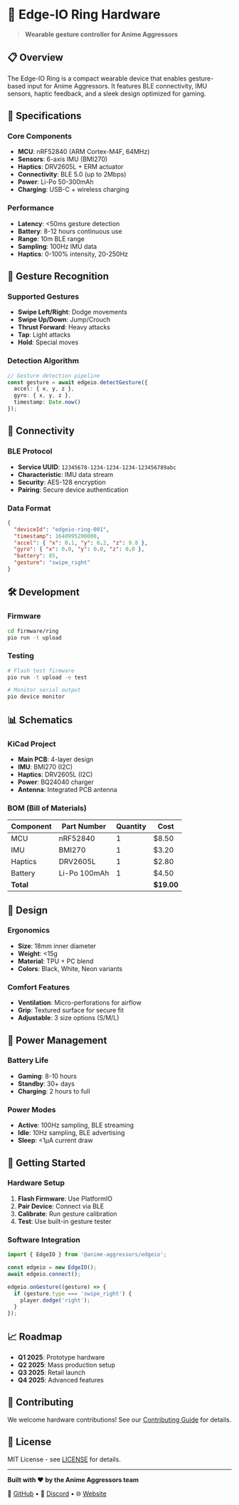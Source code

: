 # 🔮 Edge-IO Ring Hardware

> **Wearable gesture controller for Anime Aggressors**

## 📋 Overview

The Edge-IO Ring is a compact wearable device that enables gesture-based input for Anime Aggressors. It features BLE connectivity, IMU sensors, haptic feedback, and a sleek design optimized for gaming.

## 🔧 Specifications

### **Core Components**
- **MCU**: nRF52840 (ARM Cortex-M4F, 64MHz)
- **Sensors**: 6-axis IMU (BMI270)
- **Haptics**: DRV2605L + ERM actuator
- **Connectivity**: BLE 5.0 (up to 2Mbps)
- **Power**: Li-Po 50-300mAh
- **Charging**: USB-C + wireless charging

### **Performance**
- **Latency**: <50ms gesture detection
- **Battery**: 8-12 hours continuous use
- **Range**: 10m BLE range
- **Sampling**: 100Hz IMU data
- **Haptics**: 0-100% intensity, 20-250Hz

## 🎯 Gesture Recognition

### **Supported Gestures**
- **Swipe Left/Right**: Dodge movements
- **Swipe Up/Down**: Jump/Crouch
- **Thrust Forward**: Heavy attacks
- **Tap**: Light attacks
- **Hold**: Special moves

### **Detection Algorithm**
```typescript
// Gesture detection pipeline
const gesture = await edgeio.detectGesture({
  accel: { x, y, z },
  gyro: { x, y, z },
  timestamp: Date.now()
});
```

## 🔌 Connectivity

### **BLE Protocol**
- **Service UUID**: `12345678-1234-1234-1234-123456789abc`
- **Characteristic**: IMU data stream
- **Security**: AES-128 encryption
- **Pairing**: Secure device authentication

### **Data Format**
```json
{
  "deviceId": "edgeio-ring-001",
  "timestamp": 1640995200000,
  "accel": { "x": 0.1, "y": 0.2, "z": 9.8 },
  "gyro": { "x": 0.0, "y": 0.0, "z": 0.0 },
  "battery": 85,
  "gesture": "swipe_right"
}
```

## 🛠️ Development

### **Firmware**
```bash
cd firmware/ring
pio run -t upload
```

### **Testing**
```bash
# Flash test firmware
pio run -t upload -e test

# Monitor serial output
pio device monitor
```

## 📊 Schematics

### **KiCad Project**
- **Main PCB**: 4-layer design
- **IMU**: BMI270 (I2C)
- **Haptics**: DRV2605L (I2C)
- **Power**: BQ24040 charger
- **Antenna**: Integrated PCB antenna

### **BOM (Bill of Materials)**
| Component | Part Number | Quantity | Cost |
|-----------|-------------|----------|------|
| MCU | nRF52840 | 1 | $8.50 |
| IMU | BMI270 | 1 | $3.20 |
| Haptics | DRV2605L | 1 | $2.80 |
| Battery | Li-Po 100mAh | 1 | $4.50 |
| **Total** | | | **$19.00** |

## 🎨 Design

### **Ergonomics**
- **Size**: 18mm inner diameter
- **Weight**: <15g
- **Material**: TPU + PC blend
- **Colors**: Black, White, Neon variants

### **Comfort Features**
- **Ventilation**: Micro-perforations for airflow
- **Grip**: Textured surface for secure fit
- **Adjustable**: 3 size options (S/M/L)

## 🔋 Power Management

### **Battery Life**
- **Gaming**: 8-10 hours
- **Standby**: 30+ days
- **Charging**: 2 hours to full

### **Power Modes**
- **Active**: 100Hz sampling, BLE streaming
- **Idle**: 10Hz sampling, BLE advertising
- **Sleep**: <1μA current draw

## 🚀 Getting Started

### **Hardware Setup**
1. **Flash Firmware**: Use PlatformIO
2. **Pair Device**: Connect via BLE
3. **Calibrate**: Run gesture calibration
4. **Test**: Use built-in gesture tester

### **Software Integration**
```typescript
import { EdgeIO } from '@anime-aggressors/edgeio';

const edgeio = new EdgeIO();
await edgeio.connect();

edgeio.onGesture((gesture) => {
  if (gesture.type === 'swipe_right') {
    player.dodge('right');
  }
});
```

## 📈 Roadmap

- **Q1 2025**: Prototype hardware
- **Q2 2025**: Mass production setup
- **Q3 2025**: Retail launch
- **Q4 2025**: Advanced features

## 🤝 Contributing

We welcome hardware contributions! See our [Contributing Guide](../CONTRIBUTING.md) for details.

## 📄 License

MIT License - see [LICENSE](../LICENSE) for details.

---

**Built with ❤️ by the Anime Aggressors team**

🔗 [GitHub](https://github.com/gunnchOS3k/anime-aggressors) • 📱 [Discord](https://discord.gg/anime-aggressors) • 🌐 [Website](https://anime-aggressors.com)
